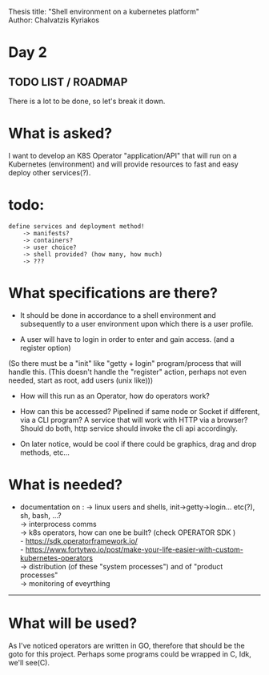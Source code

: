 Thesis title: "Shell environment on a kubernetes platform" <br>
Author: Chalvatzis Kyriakos 



# Day 2

## TODO LIST / ROADMAP
There is a lot to be done, so let's break it down.

# What is asked? 

I want to develop an K8S Operator "application/API" that will run on a Kubernetes (environment) and will provide resources to fast and easy deploy other services(?).

# todo: 
    define services and deployment method!
        -> manifests?
        -> containers?
        -> user choice?
        -> shell provided? (how many, how much)
        -> ???

# What specifications are there?
- It should be done in accordance to a shell environment and subsequently to a user environment upon which there is a user profile. 

- A user will have to login in order to enter and gain access. (and a register option)

(So there must be a "init" like "getty + login" program/process that will handle this. (This doesn't handle the "register" action, perhaps not even needed, start as root, add users (unix like)))

- How will this run as an Operator, how do operators work? 

- How can this be accessed? Pipelined if same node or Socket if different, via a CLI program? A service that will work with HTTP via a browser? Should do both, http service should invoke the cli api accordingly. 

- On later notice, would be cool if there could be graphics, drag and drop methods, etc... 

# What is needed?
- documentation on :
    -> linux users and shells, init->getty->login... etc(?), sh, bash, ...? <br>
    -> interprocess comms <br>
    -> k8s operators, how can one be built? (check OPERATOR SDK ) <br>
        - https://sdk.operatorframework.io/ <br>
        - https://www.fortytwo.io/post/make-your-life-easier-with-custom-kubernetes-operators <br>
    -> distribution (of these "system processes") and of "product processes" <br>
    -> monitoring of eveyrthing <br>


<hr>


# What will be used? <br>
As I've noticed operators are written in GO, therefore that should be the goto for this project. Perhaps some programs could be wrapped in C, Idk, we'll see(C). <br>

